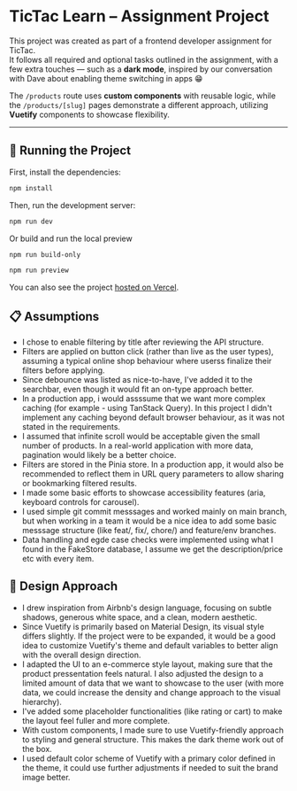 # TicTac Learn – Assignment Project

This project was created as part of a frontend developer assignment for TicTac.  
It follows all required and optional tasks outlined in the assignment, with a few extra touches — such as a **dark mode**, inspired by our conversation with Dave about enabling theme switching in apps 😁

The `/products` route uses **custom components** with reusable logic, while the `/products/[slug]` pages demonstrate a different approach, utilizing **Vuetify** components to showcase flexibility.

---

## 🚀 Running the Project

First, install the dependencies:

```bash
npm install
```

Then, run the development server:

```bash
npm run dev
```

Or build and run the local preview

```bash
npm run build-only
```

```bash
npm run preview
```

You can also see the project [hosted on Vercel](https://tictac-learn-assignment.vercel.app/).

## 📋 Assumptions

- I chose to enable filtering by title after reviewing the API structure.
- Filters are applied on button click (rather than live as the user types), assuming a typical online shop behaviour where userss finalize their filters before applying.
- Since debounce was listed as nice-to-have, I've added it to the searchbar, even though it would fit an on-type approach better.
- In a production app, i would assssume that we want more complex caching (for example - using TanStack Query). In this project I didn't implement any caching beyond default browser behaviour, as it was not stated in the requirements.
- I assumed that infinite scroll would be acceptable given the small number of products. In a real-world application with more data, pagination would likely be a better choice.
- Filters are stored in the Pinia store. In a production app, it would also be recommended to reflect them in URL query parameters to allow sharing or bookmarking filtered results.
- I made some basic efforts to showcase accessibility features (aria, keyboard controls for carousel).
- I used simple git commit messsages and worked mainly on main branch, but when working in a team it would be a nice idea to add some basic messsage structure (like feat/, fix/, chore/) and feature/env branches.
- Data handling and egde case checks were implemented using what I found in the FakeStore database, I assume we get the description/price etc with every item.

## 🎨 Design Approach

- I drew inspiration from Airbnb's design language, focusing on subtle shadows, generous white space, and a clean, modern aesthetic.
- Since Vuetify is primarily based on Material Design, its visual style differs slightly. If the project were to be expanded, it would be a good idea to customize Vuetify's theme and default variables to better align with the overall design direction.
- I adapted the UI to an e-commerce style layout, making sure that the product pressentation feels natural. I also adjusted the design to a limited amount of data that we want to showcase to the user (with more data, we could increase the density and change approach to the visual hierarchy).
- I've added some placeholder functionalities (like rating or cart) to make the layout feel fuller and more complete.
- With custom components, I made sure to use Vuetify-friendly approach to styling and general structure. This makes the dark theme work out of the box.
- I used default color scheme of Vuetify with a primary color defined in the theme, it could use further adjustments if needed to suit the brand image better.